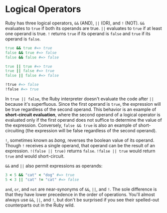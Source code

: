 # Logical Operators

Ruby has three logical operators, `&&` (AND), `||` (OR), and `!` (NOT). `&&`
evaluates to `true` if both its operands are true. `||` evaluates to `true` if
at least one operand is true. `!` returns `true` if its operand is `false` and
`true` if its operand is `false`.

```ruby
true && true #=> true
false && true #=> false
false && false #=> false

true || true #=> true
true || false #=> true
false || false #=> false

!true #=> false
!false #=> true
```

In `true || false`, the Ruby interpreter doesn't evaluate the code after `||`
because it's superfluous. Since the first operand is `true`, the expression will
be true regardless of the second operand. This behavior is an example of
**short-circuit evaluation**, where the second operand of a logical operator is
evaluated only if the first operand does not suffice to determine the value of
the expression. Conversely, `false && true` is also an example of
short-circuiting (the expression will be false regardless of the second
operand).

`!`, sometimes known as _bang_, reverses the boolean value of its operand.
Though `!` receives a single operand, that operand can be the result of an
expression. `!(false || true)` returns `false`. `!false || true` would return
`true` and would short-circuit.

`&&` and `||` also permit expressions as operands:

```ruby
3 < 5 && "cat" < "dog" #=> true
5 < 3 || "cat" != "cat" #=> false
```

`and`, `or`, and `not` are near-synonyms of `&&`, `||`, and `!`. The sole
difference is that they have lower precedence in the order of operations. You'll
almost always use `&&`, `||`, and `!`, but don't be surprised if you see their
spelled-out counterparts out in the Ruby wild.  
